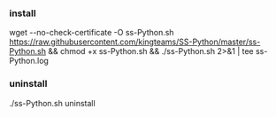 ### install

wget --no-check-certificate -O ss-Python.sh https://raw.githubusercontent.com/kingteams/SS-Python/master/ss-Python.sh && chmod +x ss-Python.sh && ./ss-Python.sh 2>&1 | tee ss-Python.log

### uninstall

./ss-Python.sh uninstall
